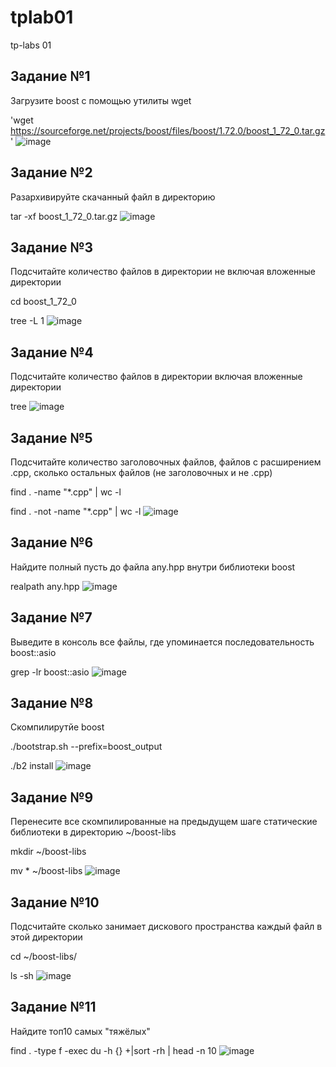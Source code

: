 # tplab01
tp-labs 01
## Задание №1
Загрузите boost с помощью утилиты wget

'wget https://sourceforge.net/projects/boost/files/boost/1.72.0/boost_1_72_0.tar.gz'
![image](https://user-images.githubusercontent.com/116309607/222498633-5224ba9e-1bcf-4a1c-a2bc-cb4776888802.png)

## Задание №2
Разархивируйте скачанный файл в директорию

tar -xf boost_1_72_0.tar.gz
![image](https://user-images.githubusercontent.com/116309607/222499256-cd1e8549-7f6a-48b4-b8a1-321befbd9168.png)

## Задание №3
Подсчитайте количество файлов в директории не включая вложенные директории

cd boost_1_72_0

tree -L 1
![image](https://user-images.githubusercontent.com/116309607/222499562-e8b8f8fd-dd78-425a-b65f-8e1b234091f9.png)


## Задание №4
Подсчитайте количество файлов в директории включая вложенные директории

tree
![image](https://user-images.githubusercontent.com/116309607/222499849-a75711ff-7fdd-46e6-9e8e-49b1e89a2c83.png)

## Задание №5
Подсчитайте количество заголовочных файлов, файлов с расширением .cpp, сколько остальных файлов (не заголовочных и не .cpp)

find . -name "*.cpp" | wc -l

find . -not -name "*.cpp" | wc -l
![image](https://user-images.githubusercontent.com/116309607/222500003-24824e6e-ec1d-464a-8a49-0c3feb157274.png)

## Задание №6
Найдите полный пусть до файла any.hpp внутри библиотеки boost

realpath any.hpp
![image](https://user-images.githubusercontent.com/116309607/222500472-30dea81f-9765-4a3f-b582-c32983e8471c.png)

## Задание №7
Выведите в консоль все файлы, где упоминается последовательность boost::asio


grep -lr boost::asio
![image](https://user-images.githubusercontent.com/116309607/222500642-09b6b200-b4f9-424b-a63c-42dee4a4d5f4.png)


## Задание №8
Скомпилирутйе boost

./bootstrap.sh --prefix=boost_output

./b2 install
![image](https://user-images.githubusercontent.com/116309607/222500846-90ddcab7-5b8b-469e-a693-3137903b21ec.png)

## Задание №9
Перенесите все скомпилированные на предыдущем шаге статические библиотеки в директорию ~/boost-libs

mkdir ~/boost-libs

mv * ~/boost-libs
![image](https://user-images.githubusercontent.com/116309607/222501037-3d6a8f3e-cf8e-4cb6-a016-1024f4ffb49b.png)

## Задание №10
Подсчитайте сколько занимает дискового пространства каждый файл в этой директории

cd ~/boost-libs/

ls -sh
![image](https://user-images.githubusercontent.com/116309607/222501254-29769a9f-bc49-4247-91e9-cfee96162ea1.png)

## Задание №11
Найдите топ10 самых "тяжёлых"

find . -type f -exec du -h {} +|sort -rh | head -n 10
![image](https://user-images.githubusercontent.com/116309607/222501574-6b6c3740-3fb0-4cb5-b0ed-273cf6f95326.png)
